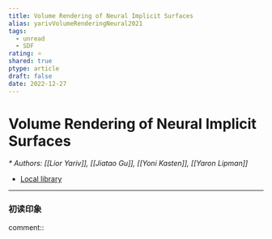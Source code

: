 ```yaml
---
title: Volume Rendering of Neural Implicit Surfaces
alias: yarivVolumeRenderingNeural2021
tags:
  - unread
  - SDF
rating: ⭐
shared: true
ptype: article
draft: false
date: 2022-12-27
---
```



# Volume Rendering of Neural Implicit Surfaces
<cite>* Authors: [[Lior Yariv]], [[Jiatao Gu]], [[Yoni Kasten]], [[Yaron Lipman]]</cite>


* [Local library](zotero://select/items/1_BABK58LS)

***

### 初读印象

comment:: 


